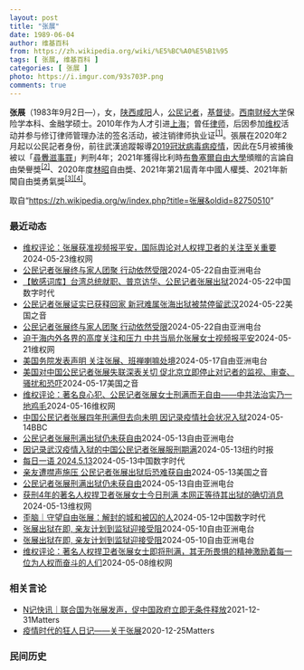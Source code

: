 ```yaml
---
layout: post
title: "张展"
date: 1989-06-04
author: 维基百科
from: https://zh.wikipedia.org/wiki/%E5%BC%A0%E5%B1%95
tags: [ 张展, 维基百科 ]
categories: [ 张展 ]
photo: https://i.imgur.com/93s703P.png
comments: true
---
```

<div class="mw-content-ltr mw-parser-output" lang="zh" dir="ltr"><div id="noteTA-9ce5ea90" class="noteTA"><div class="noteTA-group"><div data-noteta-group-source="module" data-noteta-group="Medicine"></div></div></div>


<p><b>张展</b>（1983年9月2日<span class="useeditintro" title="Template:BLP editintro">—</span>），女，<a href="/wiki/%E9%99%95%E8%A5%BF" class="mw-redirect" title="陕西">陕西</a><a href="/wiki/%E5%92%B8%E9%98%B3" class="mw-redirect" title="咸阳">咸阳</a>人，<a href="/wiki/%E5%85%AC%E6%B0%91%E8%A8%98%E8%80%85" class="mw-redirect" title="公民記者">公民记者</a>，<a href="/wiki/%E5%9F%BA%E7%9D%A3%E5%BE%92" title="基督徒">基督徒</a>。<a href="/wiki/%E8%A5%BF%E5%8D%97%E8%B4%A2%E7%BB%8F%E5%A4%A7%E5%AD%A6" title="西南财经大学">西南财经大学</a>保险学本科、金融学硕士。2010年作为人才引进<a href="/wiki/%E4%B8%8A%E6%B5%B7" class="mw-redirect" title="上海">上海</a>；曾任<a href="/wiki/%E5%BE%8B%E5%B8%88" class="mw-redirect" title="律师">律师</a>，后因参加<a href="/wiki/%E7%BB%B4%E6%9D%83" class="mw-redirect" title="维权">维权</a>活动并参与修订律师管理办法的签名活动，被注销律师执业证<sup id="cite_ref-1" class="reference"><a href="#cite_note-1">[1]</a></sup>。張展在2020年2月起以公民記者身份，前往武漢追蹤報導<a href="/wiki/2019%E5%86%A0%E7%8B%80%E7%97%85%E6%AF%92%E7%97%85%E6%AD%A6%E6%BC%A2%E5%B8%82%E7%96%AB%E6%83%85" title="2019冠狀病毒病武漢市疫情">2019冠狀病毒病疫情</a>，因此在5月被捕後被以「<a href="/wiki/%E5%B0%8B%E9%87%81%E6%BB%8B%E4%BA%8B%E7%BD%AA" class="mw-redirect" title="尋釁滋事罪">尋釁滋事罪</a>」判刑4年；2021年獲得比利時<a href="/wiki/%E5%B8%83%E9%B2%81%E5%A1%9E%E5%B0%94%E8%87%AA%E7%94%B1%E5%A4%A7%E5%AD%A6_(%E8%8D%B7%E5%85%B0%E8%AF%AD)" title="布鲁塞尔自由大学 (荷兰语)">布魯塞爾自由大學</a>頒贈的言論自由榮譽獎<sup id="cite_ref-2" class="reference"><a href="#cite_note-2">[2]</a></sup>、2020年度<a href="/wiki/%E6%9E%97%E6%98%AD" title="林昭">林昭</a>自由獎、2021年第21屆青年中國人權獎、2021年新聞自由獎勇氣獎<sup id="cite_ref-無國界_3-0" class="reference"><a href="#cite_note-無國界-3">[3]</a></sup><sup id="cite_ref-4" class="reference"><a href="#cite_note-4">[4]</a></sup>。
</p>
<meta property="mw:PageProp/toc">
</div><!--esi <esi:include src="/esitest-fa8a495983347898/content" /> --><noscript><img src="https://login.wikimedia.org/wiki/Special:CentralAutoLogin/start?type=1x1" alt="" width="1" height="1" style="border: none; position: absolute;"></noscript>
<div class="printfooter" data-nosnippet="">取自“<a dir="ltr" href="https://zh.wikipedia.org/w/index.php?title=张展&amp;oldid=82750510">https://zh.wikipedia.org/w/index.php?title=张展&amp;oldid=82750510</a>”</div><div id="recent-news"><h3>最近动态</h3><ul><li><a href="https://nodebe4.github.io/waimei/2024-05-23/%E7%BB%B4%E6%9D%83%E8%AF%84%E8%AE%BA-%E5%BC%A0%E5%B1%95%E8%8E%B7%E5%87%86%E8%A7%86%E9%A2%91%E6%8A%A5%E5%B9%B3%E5%AE%89-%E5%9B%BD%E9%99%85%E8%88%86%E8%AE%BA%E5%AF%B9%E4%BA%BA%E6%9D%83%E6%8D%8D%E5%8D%AB%E8%80%85%E7%9A%84%E5%85%B3%E6%B3%A8%E8%87%B3%E5%85%B3%E9%87%8D%E8%A6%81" title="维权评论：张展获准视频报平安，国际舆论对人权捍卫者的关注至关重要—— 特约评论员：杜越声 2024年5月21日，中国大陆公民记者、人权捍卫者张展通过拍摄视频的方式向外界报平安并感谢外界对她的支持...">维权评论：张展获准视频报平安，国际舆论对人权捍卫者的关注至关重要</a><time>2024-05-23</time><a class="tag">维权网</a></li>
<li><a href="https://nodebe4.github.io/waimei/2024-05-22/%E5%85%AC%E6%B0%91%E8%AE%B0%E8%80%85%E5%BC%A0%E5%B1%95%E7%BB%88%E4%B8%8E%E5%AE%B6%E4%BA%BA%E5%9B%A2%E8%81%9A-%E8%A1%8C%E5%8A%A8%E4%BE%9D%E7%84%B6%E5%8F%97%E9%99%90" title="公民记者张展终与家人团聚 行动依然受限—— 中国公民记者张展已平安回家 视频截图/张展关注组 曾因报道武汉新冠疫情而被当局判刑四年的中国公民记者张展定于上周刑满出狱，却与外界失联，她的家人也被警...">公民记者张展终与家人团聚 行动依然受限</a><time>2024-05-22</time><a class="tag">自由亚洲电台</a></li>
<li><a href="https://nodebe4.github.io/waimei/2024-05-22/%E6%95%8F%E6%84%9F%E8%AF%8D%E5%BA%93-%E5%8F%B0%E6%B9%BE%E6%80%BB%E7%BB%9F%E5%B0%B1%E8%81%8C-%E6%99%AE%E4%BA%AC%E8%AE%BF%E5%8D%8E-%E5%85%AC%E6%B0%91%E8%AE%B0%E8%80%85%E5%BC%A0%E5%B1%95%E5%87%BA%E7%8B%B1" title="【敏感词库】台湾总统就职、普京访华、公民记者张展出狱—— 近期中国发生系列事件，如台湾总统就职、普京访华并会见习近平、公民记者张展出狱等。中国当局在互联网上持续对相关敏感词保持审查。基于加拿大多...">【敏感词库】台湾总统就职、普京访华、公民记者张展出狱</a><time>2024-05-22</time><a class="tag">中国数字时代</a></li>
<li><a href="https://nodebe4.github.io/waimei/2024-05-22/%E5%85%AC%E6%B0%91%E8%AE%B0%E8%80%85%E5%BC%A0%E5%B1%95%E8%AF%81%E5%AE%9E%E5%B7%B2%E8%8E%B7%E9%87%8A%E5%9B%9E%E5%AE%B6-%E6%96%B0%E5%86%A0%E9%9A%BE%E5%B1%9E%E5%BC%A0%E6%B5%B7%E5%87%BA%E7%8B%B1%E8%A2%AB%E7%A6%81%E5%81%9C%E7%95%99%E6%AD%A6%E6%B1%89" title="公民记者张展证实已获释回家 新冠难属张海出狱被禁停留武汉—— Wed, 22 May 2024 15:31:34 GMT 国际记者权益组织记者无国界呼吁中国当局立即释放张展。（图片来自记者无国界...">公民记者张展证实已获释回家 新冠难属张海出狱被禁停留武汉</a><time>2024-05-22</time><a class="tag">美国之音</a></li>
<li><a href="https://nodebe4.github.io/waimei/2024-05-22/%E5%85%AC%E6%B0%91%E8%AE%B0%E8%80%85%E5%BC%A0%E5%B1%95%E7%BB%88%E4%B8%8E%E5%AE%B6%E4%BA%BA%E5%9B%A2%E8%81%9A-%E8%A1%8C%E5%8A%A8%E4%BE%9D%E7%84%B6%E5%8F%97%E9%99%90" title="公民记者张展终与家人团聚 行动依然受限—— 中国公民记者张展已平安回家 视频截图/张展关注组 曾因报道武汉新冠疫情而被当局判刑四年的中国公民记者张展定于上周刑满出狱，却与外界失联，她的家人也被警...">公民记者张展终与家人团聚 行动依然受限</a><time>2024-05-22</time><a class="tag">自由亚洲电台</a></li>
<li><a href="https://nodebe4.github.io/waimei/2024-05-21/%E8%BF%AB%E4%BA%8E%E6%B5%B7%E5%86%85%E5%A4%96%E5%90%84%E7%95%8C%E7%9A%84%E9%AB%98%E5%BA%A6%E5%85%B3%E6%B3%A8%E5%92%8C%E5%8E%8B%E5%8A%9B-%E4%B8%AD%E5%85%B1%E5%BD%93%E5%B1%80%E5%85%81%E5%BC%A0%E5%B1%95%E5%A5%B3%E5%A3%AB%E8%A7%86%E9%A2%91%E6%8A%A5%E5%B9%B3%E5%AE%89" title="迫于海内外各界的高度关注和压力 中共当局允张展女士视频报平安—— （维权网信息中心报道）2024年5月22日，本网获悉：迫于美国、欧盟等海内外各界的高度关注和压力，中共当局在人权捍卫者张展出狱的...">迫于海内外各界的高度关注和压力 中共当局允张展女士视频报平安</a><time>2024-05-21</time><a class="tag">维权网</a></li>
<li><a href="https://nodebe4.github.io/waimei/2024-05-17/%E7%BE%8E%E5%9B%BD%E5%8A%A1%E9%99%A2%E5%8F%91%E8%A1%A8%E5%A3%B0%E6%98%8E-%E5%85%B3%E6%B3%A8%E5%BC%A0%E5%B1%95-%E7%8F%AD%E7%A6%85%E5%96%87%E5%98%9B%E5%A4%84%E5%A2%83" title="美国务院发表声明 关注张展、班禅喇嘛处境—— 中国公民记者张展 视频截图/Youtube 美国国务院发表声明，关注在中国武汉疫情期间被捕并遭判刑判4年的公民记者张展，以及失踪已长达29年的西藏班...">美国务院发表声明 关注张展、班禅喇嘛处境</a><time>2024-05-17</time><a class="tag">自由亚洲电台</a></li>
<li><a href="https://nodebe4.github.io/waimei/2024-05-17/%E7%BE%8E%E5%9B%BD%E5%AF%B9%E4%B8%AD%E5%9B%BD%E5%85%AC%E6%B0%91%E8%AE%B0%E8%80%85%E5%BC%A0%E5%B1%95%E5%A4%B1%E8%81%94%E6%B7%B1%E8%A1%A8%E5%85%B3%E5%88%87-%E4%BF%83%E5%8C%97%E4%BA%AC%E7%AB%8B%E5%8D%B3%E5%81%9C%E6%AD%A2%E5%AF%B9%E8%AE%B0%E8%80%85%E7%9A%84%E7%9B%91%E8%A7%86-%E5%AE%A1%E6%9F%A5-%E9%AA%9A%E6%89%B0%E5%92%8C%E6%81%90%E5%90%93" title="美国对中国公民记者张展失联深表关切 促北京立即停止对记者的监视、审查、骚扰和恐吓—— Fri, 17 May 2024 08:51:34 GMT 资料照：维权组织发布的要求中国当局释放张展的宣传...">美国对中国公民记者张展失联深表关切 促北京立即停止对记者的监视、审查、骚扰和恐吓</a><time>2024-05-17</time><a class="tag">美国之音</a></li>
<li><a href="https://nodebe4.github.io/waimei/2024-05-16/%E7%BB%B4%E6%9D%83%E8%AF%84%E8%AE%BA-%E8%91%97%E5%90%8D%E8%89%AF%E5%BF%83%E7%8A%AF-%E5%85%AC%E6%B0%91%E8%AE%B0%E8%80%85%E5%BC%A0%E5%B1%95%E5%A5%B3%E5%A3%AB%E5%88%91%E6%BB%A1%E8%80%8C%E6%97%A0%E8%87%AA%E7%94%B1-%E4%B8%AD%E5%85%B1%E6%B3%95%E6%B2%BB%E5%AE%9E%E4%B9%83%E4%B8%80%E5%9C%B0%E9%B8%A1%E6%AF%9B" title="维权评论：著名良心犯、公民记者张展女士刑满而无自由——中共法治实乃一地鸡毛—— 特约评论员：邵立山 曾独立报道武汉疫情的公民记者张展，被以“寻衅滋事”罪判处有期徒刑四年，按照羁押日期推算，本该在...">维权评论：著名良心犯、公民记者张展女士刑满而无自由——中共法治实乃一地鸡毛</a><time>2024-05-16</time><a class="tag">维权网</a></li>
<li><a href="https://nodebe4.github.io/waimei/2024-05-14/%E4%B8%AD%E5%9B%BD%E5%85%AC%E6%B0%91%E8%AE%B0%E8%80%85%E5%BC%A0%E5%B1%95%E5%9B%9B%E5%B9%B4%E5%88%91%E6%BB%A1%E4%BD%86%E5%8E%BB%E5%90%91%E6%9C%AA%E6%98%8E-%E5%9B%A0%E8%AE%B0%E5%BD%95%E7%96%AB%E6%83%85%E7%A4%BE%E4%BC%9A%E7%8A%B6%E5%86%B5%E5%85%A5%E7%8B%B1" title="中国公民记者张展四年刑满但去向未明 因记录疫情社会状况入狱—— 中国公民记者张展四年刑满但去向未明　因记录疫情社会状况入狱 2 小时前 图像来源，Youtube/Screenshot 图像加注文...">中国公民记者张展四年刑满但去向未明 因记录疫情社会状况入狱</a><time>2024-05-14</time><a class="tag">BBC</a></li>
<li><a href="https://nodebe4.github.io/waimei/2024-05-13/%E5%85%AC%E6%B0%91%E8%AE%B0%E8%80%85%E5%BC%A0%E5%B1%95%E5%88%91%E6%BB%A1%E5%87%BA%E7%8B%B1%E4%BB%8D%E6%9C%AA%E8%8E%B7%E8%87%AA%E7%94%B1" title="公民记者张展刑满出狱仍未获自由—— 2020年5月，公民记者张展在武汉采访疫情期间。 张展提供 武汉疫情期间被捕及遭到判囚4年的公民记者张展，于本周一（13日）刑满出狱。多位打算前往上海女子监狱...">公民记者张展刑满出狱仍未获自由</a><time>2024-05-13</time><a class="tag">自由亚洲电台</a></li>
<li><a href="https://nodebe4.github.io/waimei/2024-05-13/%E5%9B%A0%E8%AE%B0%E5%BD%95%E6%AD%A6%E6%B1%89%E7%96%AB%E6%83%85%E5%85%A5%E7%8B%B1%E7%9A%84%E4%B8%AD%E5%9B%BD%E5%85%AC%E6%B0%91%E8%AE%B0%E8%80%85%E5%BC%A0%E5%B1%95%E6%9C%8D%E5%88%91%E6%9C%9F%E6%BB%A1" title="因记录武汉疫情入狱的中国公民记者张展服刑期满—— 2020年，香港一名民主活动人士在中联办外举着要求释放张展的标语。 Kin Cheung/Associated Press 张展被认为是中国第一...">因记录武汉疫情入狱的中国公民记者张展服刑期满</a><time>2024-05-13</time><a class="tag">纽约时报</a></li>
<li><a href="https://nodebe4.github.io/waimei/2024-05-13/%E6%AF%8F%E6%97%A5%E4%B8%80%E8%AF%AD-2024.5.13" title="每日一语 2024.5.13—— 揭露武汉疫情真相遭拘押4年后，张展于2024年5月13日出狱。 相关阅读：https://chinadigitaltimes.net/chinese/70778...">每日一语 2024.5.13</a><time>2024-05-13</time><a class="tag">中国数字时代</a></li>
<li><a href="https://nodebe4.github.io/waimei/2024-05-13/%E4%BA%B2%E5%8F%8B%E9%81%AD%E5%99%A4%E5%A3%B0%E6%96%BD%E5%8E%8B-%E5%85%AC%E6%B0%91%E8%AE%B0%E8%80%85%E5%BC%A0%E5%B1%95%E5%87%BA%E7%8B%B1%E5%90%8E%E6%81%90%E9%9A%BE%E8%8E%B7%E8%87%AA%E7%94%B1" title="亲友遭噤声施压 公民记者张展出狱后恐难获自由—— Mon, 13 May 2024 14:03:04 GMT 资料照：中国公民记者张展 (照片来源：无国界记者网站) 台北 —&nbsp; 因报道武汉疫情，...">亲友遭噤声施压 公民记者张展出狱后恐难获自由</a><time>2024-05-13</time><a class="tag">美国之音</a></li>
<li><a href="https://nodebe4.github.io/waimei/2024-05-13/%E5%85%AC%E6%B0%91%E8%AE%B0%E8%80%85%E5%BC%A0%E5%B1%95%E5%88%91%E6%BB%A1%E5%87%BA%E7%8B%B1%E4%BB%8D%E6%9C%AA%E8%8E%B7%E8%87%AA%E7%94%B1" title="公民记者张展刑满出狱仍未获自由—— 2020年5月，公民记者张展在武汉采访疫情期间。 张展提供 武汉疫情期间被捕及遭到判囚4年的公民记者张展，于本周一（13日）刑满出狱。多位打算前往上海女子监狱...">公民记者张展刑满出狱仍未获自由</a><time>2024-05-13</time><a class="tag">自由亚洲电台</a></li>
<li><a href="https://nodebe4.github.io/waimei/2024-05-13/%E8%8E%B7%E5%88%914%E5%B9%B4%E7%9A%84%E8%91%97%E5%90%8D%E4%BA%BA%E6%9D%83%E6%8D%8D%E5%8D%AB%E8%80%85%E5%BC%A0%E5%B1%95%E5%A5%B3%E5%A3%AB%E4%BB%8A%E6%97%A5%E5%88%91%E6%BB%A1-%E6%9C%AC%E7%BD%91%E6%AD%A3%E7%AD%89%E5%BE%85%E5%85%B6%E5%87%BA%E7%8B%B1%E7%9A%84%E7%A1%AE%E5%88%87%E6%B6%88%E6%81%AF" title="获刑4年的著名人权捍卫者张展女士今日刑满 本网正等待其出狱的确切消息—— （维权网信息中心报道）2024年5月13日，本网获悉：获刑4年的著名人权捍卫者张展女士今日刑满，本网记者正在多方联系，等...">获刑4年的著名人权捍卫者张展女士今日刑满 本网正等待其出狱的确切消息</a><time>2024-05-13</time><a class="tag">维权网</a></li>
<li><a href="https://nodebe4.github.io/waimei/2024-05-12/%E6%AD%AA%E8%84%91-%E5%AE%88%E6%9C%9B%E8%87%AA%E7%94%B1%E5%BC%A0%E5%B1%95-%E8%A7%A3%E5%B0%81%E7%9A%84%E5%9F%8E%E5%92%8C%E8%A2%AB%E5%9B%9A%E7%9A%84%E4%BA%BA" title="歪脑｜守望自由张展：解封的城和被囚的人—— CDT 档案卡 标题：守望自由张展：解封的城和被囚的人作者：林砚青发表日期：2024.5.3来源：歪脑主题归类：张展CDS收藏：公民馆版权说明：该作品...">歪脑｜守望自由张展：解封的城和被囚的人</a><time>2024-05-12</time><a class="tag">中国数字时代</a></li>
<li><a href="https://nodebe4.github.io/waimei/2024-05-10/%E5%BC%A0%E5%B1%95%E5%87%BA%E7%8B%B1%E5%9C%A8%E5%8D%B3,-%E4%BA%B2%E5%8F%8B%E8%AE%A1%E5%88%92%E5%88%B0%E7%9B%91%E7%8B%B1%E8%BF%8E%E6%8E%A5%E5%8F%97%E9%98%BB" title="张展出狱在即, 亲友计划到监狱迎接受阻—— 资料照：2020年武汉封城期间身在武汉的公民记者张展。 张展提供 武汉疫情期间亲赴当地采访的中国公民记者张展，将于下周一（13日）刑满出狱，不过她的母...">张展出狱在即, 亲友计划到监狱迎接受阻</a><time>2024-05-10</time><a class="tag">自由亚洲电台</a></li>
<li><a href="https://nodebe4.github.io/waimei/2024-05-10/%E5%BC%A0%E5%B1%95%E5%87%BA%E7%8B%B1%E5%9C%A8%E5%8D%B3,-%E4%BA%B2%E5%8F%8B%E8%AE%A1%E5%88%92%E5%88%B0%E7%9B%91%E7%8B%B1%E8%BF%8E%E6%8E%A5%E5%8F%97%E9%98%BB" title="张展出狱在即, 亲友计划到监狱迎接受阻—— 资料照：2020年武汉封城期间身在武汉的公民记者张展。 张展提供 武汉疫情期间亲赴当地采访的中国公民记者张展，将于下周一（13日）刑满出狱，不过她的母...">张展出狱在即, 亲友计划到监狱迎接受阻</a><time>2024-05-10</time><a class="tag">自由亚洲电台</a></li>
<li><a href="https://nodebe4.github.io/waimei/2024-05-08/%E7%BB%B4%E6%9D%83%E8%AF%84%E8%AE%BA-%E8%91%97%E5%90%8D%E4%BA%BA%E6%9D%83%E6%8D%8D%E5%8D%AB%E8%80%85%E5%BC%A0%E5%B1%95%E5%A5%B3%E5%A3%AB%E5%8D%B3%E5%B0%86%E5%88%91%E6%BB%A1-%E5%85%B6%E6%97%A0%E6%89%80%E7%95%8F%E6%83%A7%E7%9A%84%E7%B2%BE%E7%A5%9E%E6%BF%80%E5%8A%B1%E7%9D%80%E6%AF%8F%E4%B8%80%E4%BD%8D%E4%B8%BA%E4%BA%BA%E6%9D%83%E8%80%8C%E5%A5%8B%E6%96%97%E7%9A%84%E4%BA%BA%E4%BB%AC" title="维权评论：著名人权捍卫者张展女士即将刑满，其无所畏惧的精神激励着每一位为人权而奋斗的人们—— 特约评论员：程树人 三年疫情，留给所有中国人的是不堪回首的羞辱，习氏政权那登峰造极的专横与残暴在每一...">维权评论：著名人权捍卫者张展女士即将刑满，其无所畏惧的精神激励着每一位为人权而奋斗的人们</a><time>2024-05-08</time><a class="tag">维权网</a></li>
</ul></div><div id="open-opinion"><h3>相关言论</h3><ul><li><a href="https://nodebe4.github.io/opinion/2021-12-31/N%E8%AE%B0%E5%BF%AB%E8%AE%AF-%E8%81%94%E5%90%88%E5%9B%BD%E4%B8%BA%E5%BC%A0%E5%B1%95%E5%8F%91%E5%A3%B0-%E4%BF%83%E4%B8%AD%E5%9B%BD%E6%94%BF%E5%BA%9C%E7%AB%8B%E5%8D%B3%E6%97%A0%E6%9D%A1%E4%BB%B6%E9%87%8A%E6%94%BE/" title="NGOCN">N记快讯｜联合国为张展发声，促中国政府立即无条件释放</a><time>2021-12-31</time><a class="tag">Matters</a></li>
<li><a href="https://nodebe4.github.io/opinion/2020-12-25/%E7%96%AB%E6%83%85%E6%97%B6%E4%BB%A3%E7%9A%84%E7%8B%82%E4%BA%BA%E6%97%A5%E8%AE%B0-%E5%85%B3%E4%BA%8E%E5%BC%A0%E5%B1%95/" title="AI XIAOMING">疫情时代的狂人日记——关于张展</a><time>2020-12-25</time><a class="tag">Matters</a></li>
</ul></div><div id="mjls-record"><h3>民间历史</h3><ul></ul></div>